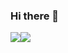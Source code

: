 ### Hi there 👋

<div align="center">
  <div style="display: flex;">
    <img src="https://github-readme-stats.vercel.app/api/top-langs/?username=oguzhanbelli&layout=compact&show_icons=true&title_color=ffffff&icon_color=34abeb&text_color=daf7dc&bg_color=151515" style="vertical-align: top;" />
    <img src="https://github-readme-stats.vercel.app/api?username=oguzhanbelli&show_icons=true&title_color=ffffff&icon_color=34abeb&text_color=daf7dc&bg_color=151515" />
  </div>
</div>
